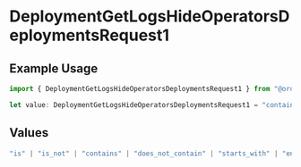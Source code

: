 # DeploymentGetLogsHideOperatorsDeploymentsRequest1

## Example Usage

```typescript
import { DeploymentGetLogsHideOperatorsDeploymentsRequest1 } from "@orq-ai/node/models/operations";

let value: DeploymentGetLogsHideOperatorsDeploymentsRequest1 = "contains";
```

## Values

```typescript
"is" | "is_not" | "contains" | "does_not_contain" | "starts_with" | "ends_with" | "is_empty" | "is_not_empty"
```